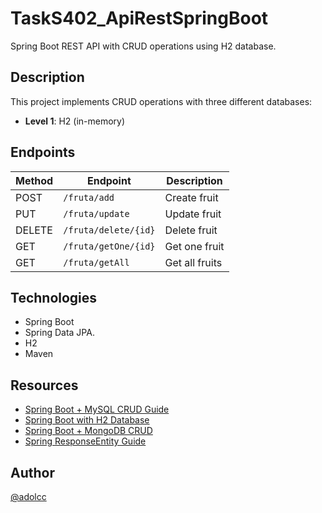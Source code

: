 # TaskS402_ApiRestSpringBoot

Spring Boot REST API with CRUD operations using H2 database.

## Description

This project implements CRUD operations with three different databases:
- **Level 1**: H2 (in-memory)

## Endpoints

| Method | Endpoint | Description |
|--------|----------|-------------|
| POST | `/fruta/add` | Create fruit |
| PUT | `/fruta/update` | Update fruit |
| DELETE | `/fruta/delete/{id}` | Delete fruit |
| GET | `/fruta/getOne/{id}` | Get one fruit |
| GET | `/fruta/getAll` | Get all fruits |

## Technologies

- Spring Boot
- Spring Data JPA.
- H2
- Maven
  
## Resources

- [Spring Boot + MySQL CRUD Guide](https://dev.to/abhi9720/a-beginners-guide-to-crud-operations-of-rest-api-in-spring-boot-mysql-5hcl)
- [Spring Boot with H2 Database](https://www.baeldung.com/spring-boot-h2-database)
- [Spring Boot + MongoDB CRUD](https://www.geeksforgeeks.org/spring-boot-crud-operations-using-mongodb/)
- [Spring ResponseEntity Guide](https://www.baeldung.com/spring-response-entity)

## Author

[@adolcc](https://github.com/adolcc)
